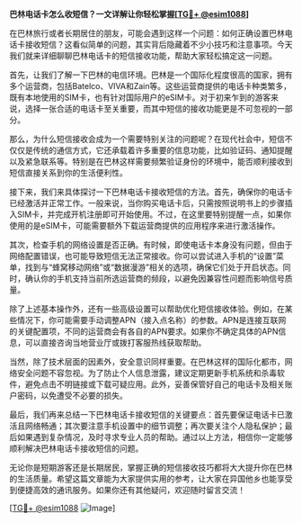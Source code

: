 **巴林电话卡怎么收短信？一文详解让你轻松掌握[[TG💪+ @esim1088](https://t.me/s/esim1088)]**

在巴林旅行或者长期居住的朋友，可能会遇到这样一个问题：如何正确设置巴林电话卡接收短信？这看似简单的问题，其实背后隐藏着不少小技巧和注意事项。今天我们就来详细聊聊巴林电话卡的短信接收功能，帮助大家轻松搞定这一问题。

首先，让我们了解一下巴林的电信环境。巴林是一个国际化程度很高的国家，拥有多个运营商，包括Batelco、VIVA和Zain等。这些运营商提供的电话卡种类繁多，既有本地使用的SIM卡，也有针对国际用户的eSIM卡。对于初来乍到的游客来说，选择一张合适的电话卡至关重要，而其中短信的接收功能更是不可忽视的一部分。

那么，为什么短信接收会成为一个需要特别关注的问题呢？在现代社会中，短信不仅仅是传统的通信方式，它还承载着许多重要的信息功能，比如验证码、通知提醒以及紧急联系等。特别是在巴林这样需要频繁验证身份的环境中，能否顺利接收到短信直接关系到你的生活便利性。

接下来，我们来具体探讨一下巴林电话卡接收短信的方法。首先，确保你的电话卡已经激活并正常工作。一般来说，当你购买电话卡后，只需按照说明书上的步骤插入SIM卡，并完成开机注册即可开始使用。不过，在这里要特别提醒一点，如果你使用的是eSIM卡，可能需要额外下载运营商提供的应用程序来进行激活操作。

其次，检查手机的网络设置是否正确。有时候，即使电话卡本身没有问题，但由于网络配置错误，也可能导致短信无法正常接收。你可以尝试进入手机的“设置”菜单，找到与“蜂窝移动网络”或“数据漫游”相关的选项，确保它们处于开启状态。同时，确认你的手机支持当前所选运营商的频段，以避免因兼容性问题而影响信号质量。

除了上述基本操作外，还有一些高级设置可以帮助优化短信接收体验。例如，在某些情况下，你可能需要手动调整APN（接入点名称）的参数。APN是连接互联网的关键配置项，不同的运营商会有各自的APN要求。如果你不确定具体的APN信息，可以直接咨询当地营业厅或拨打客服热线获取帮助。

当然，除了技术层面的因素外，安全意识同样重要。在巴林这样的国际化都市，网络安全问题不容忽视。为了防止个人信息泄露，建议定期更新手机系统和杀毒软件，避免点击不明链接或下载可疑应用。此外，妥善保管好自己的电话卡及相关账户密码，以免遭受不必要的损失。

最后，我们再来总结一下巴林电话卡接收短信的关键要点：首先要保证电话卡已激活且网络畅通；其次要注意手机设置中的细节调整；再次要关注个人隐私保护；最后如果遇到复杂情况，及时寻求专业人员的帮助。通过以上方法，相信你一定能够顺利解决巴林电话卡接收短信的问题。

无论你是短期游客还是长期居民，掌握正确的短信接收技巧都将大大提升你在巴林的生活质量。希望这篇文章能为大家提供实用的参考，让大家在异国他乡也能享受到便捷高效的通讯服务。如果你还有其他疑问，欢迎随时留言交流！

[[TG💪+ @esim1088](https://t.me/s/esim1088) ![Image](https://i.postimg.cc/4NQfJmqS/Snipaste-2025-05-13-00-14-12.png)]